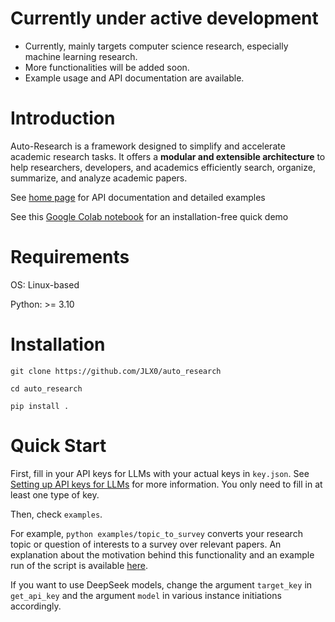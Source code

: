 # Currently under active development

- Currently, mainly targets computer science research, especially machine learning research.
- More functionalities will be added soon.
- Example usage and API documentation are available.

# Introduction

Auto-Research is a framework designed to simplify and accelerate academic research tasks. It offers a **modular and extensible architecture** to help researchers, developers, and academics efficiently search, organize, summarize, and analyze academic papers.

See [home page](https://jlx0.github.io/auto_research/index.html#) for API documentation and detailed examples

See this [Google Colab notebook](https://colab.research.google.com/drive/1Xj0xTpHvpnPfmK9tYnI8Ep7oRKrQ9gn7?usp=sharing) for an installation-free quick demo

# Requirements

OS: Linux-based

Python: >= 3.10

# Installation

`git clone https://github.com/JLX0/auto_research`

`cd auto_research`

`pip install .`

# Quick Start

First, fill in your API keys for LLMs with your actual keys in `key.json`. See [Setting up API keys for LLMs](https://jlx0.github.io/auto_research/installation.html#setting-up-api-keys-for-llms) for more information. You only need to fill in at least one type of key. 

Then, check `examples`.

For example, `python examples/topic_to_survey` converts your research topic or 
question of interests to a survey over relevant papers. An explanation about the motivation behind
this functionality and an example run of the script is available [here](https://jlx0.github.io/auto_research/_examples_gallery/top_to_survey).

If you want to use DeepSeek models, change the argument `target_key` in `get_api_key` and the argument `model` in various instance initiations accordingly.